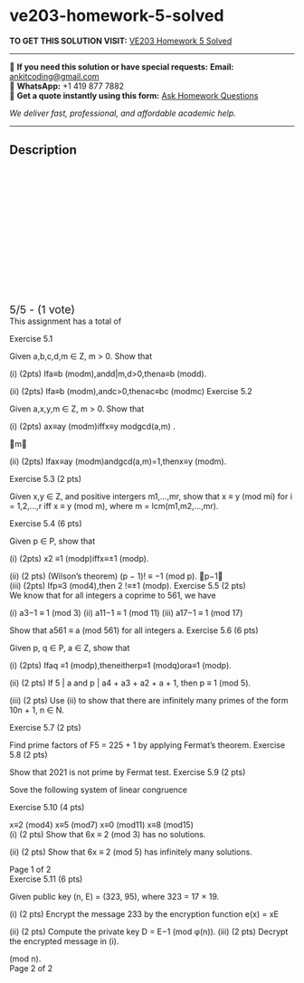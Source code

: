 # ve203-homework-5-solved
**TO GET THIS SOLUTION VISIT:** [VE203 Homework 5 Solved](https://www.ankitcodinghub.com/product/ve203-homework-5-solved/)


---

📩 **If you need this solution or have special requests:** **Email:** ankitcoding@gmail.com  
📱 **WhatsApp:** +1 419 877 7882  
📄 **Get a quote instantly using this form:** [Ask Homework Questions](https://www.ankitcodinghub.com/services/ask-homework-questions/)

*We deliver fast, professional, and affordable academic help.*

---

<h2>Description</h2>



<div class="kk-star-ratings kksr-auto kksr-align-center kksr-valign-top" data-payload="{&quot;align&quot;:&quot;center&quot;,&quot;id&quot;:&quot;99061&quot;,&quot;slug&quot;:&quot;default&quot;,&quot;valign&quot;:&quot;top&quot;,&quot;ignore&quot;:&quot;&quot;,&quot;reference&quot;:&quot;auto&quot;,&quot;class&quot;:&quot;&quot;,&quot;count&quot;:&quot;1&quot;,&quot;legendonly&quot;:&quot;&quot;,&quot;readonly&quot;:&quot;&quot;,&quot;score&quot;:&quot;5&quot;,&quot;starsonly&quot;:&quot;&quot;,&quot;best&quot;:&quot;5&quot;,&quot;gap&quot;:&quot;4&quot;,&quot;greet&quot;:&quot;Rate this product&quot;,&quot;legend&quot;:&quot;5\/5 - (1 vote)&quot;,&quot;size&quot;:&quot;24&quot;,&quot;title&quot;:&quot;VE203 Homework 5 Solved&quot;,&quot;width&quot;:&quot;138&quot;,&quot;_legend&quot;:&quot;{score}\/{best} - ({count} {votes})&quot;,&quot;font_factor&quot;:&quot;1.25&quot;}">

<div class="kksr-stars">

<div class="kksr-stars-inactive">
            <div class="kksr-star" data-star="1" style="padding-right: 4px">


<div class="kksr-icon" style="width: 24px; height: 24px;"></div>
        </div>
            <div class="kksr-star" data-star="2" style="padding-right: 4px">


<div class="kksr-icon" style="width: 24px; height: 24px;"></div>
        </div>
            <div class="kksr-star" data-star="3" style="padding-right: 4px">


<div class="kksr-icon" style="width: 24px; height: 24px;"></div>
        </div>
            <div class="kksr-star" data-star="4" style="padding-right: 4px">


<div class="kksr-icon" style="width: 24px; height: 24px;"></div>
        </div>
            <div class="kksr-star" data-star="5" style="padding-right: 4px">


<div class="kksr-icon" style="width: 24px; height: 24px;"></div>
        </div>
    </div>

<div class="kksr-stars-active" style="width: 138px;">
            <div class="kksr-star" style="padding-right: 4px">


<div class="kksr-icon" style="width: 24px; height: 24px;"></div>
        </div>
            <div class="kksr-star" style="padding-right: 4px">


<div class="kksr-icon" style="width: 24px; height: 24px;"></div>
        </div>
            <div class="kksr-star" style="padding-right: 4px">


<div class="kksr-icon" style="width: 24px; height: 24px;"></div>
        </div>
            <div class="kksr-star" style="padding-right: 4px">


<div class="kksr-icon" style="width: 24px; height: 24px;"></div>
        </div>
            <div class="kksr-star" style="padding-right: 4px">


<div class="kksr-icon" style="width: 24px; height: 24px;"></div>
        </div>
    </div>
</div>


<div class="kksr-legend" style="font-size: 19.2px;">
            5/5 - (1 vote)    </div>
    </div>
<div class="page" title="Page 1">
<div class="layoutArea">
<div class="column">
This assignment has a total of

Exercise 5.1

Given a,b,c,d,m ∈ Z, m &gt; 0. Show that

(i) (2pts) Ifa≡b (modm),andd|m,d&gt;0,thena≡b (modd).

(ii) (2pts) Ifa≡b (modm),andc&gt;0,thenac≡bc (modmc) Exercise 5.2

Given a,x,y,m ∈ Z, m &gt; 0. Show that

(i) (2pts) ax≡ay (modm)iffx≡y modgcd(a,m) .

</div>
</div>
<div class="layoutArea">
<div class="column">
􏰉m􏰊

(ii) (2pts) Ifax≡ay (modm)andgcd(a,m)=1,thenx≡y (modm).

</div>
</div>
<div class="layoutArea">
<div class="column">
Exercise 5.3 (2 pts)

Given x,y ∈ Z, and positive intergers m1,…,mr, show that x ≡ y (mod mi) for i = 1,2,…,r iff x ≡ y (mod m), where m = lcm(m1,m2,…,mr).

Exercise 5.4 (6 pts)

Given p ∈ P, show that

(i) (2pts) x2 ≡1 (modp)iffx≡±1 (modp).

</div>
</div>
<div class="layoutArea">
<div class="column">
(ii) (2 pts) (Wilson’s theorem) (p − 1)! ≡ −1 (mod p). 􏰉p−1􏰊

</div>
</div>
<div class="layoutArea">
<div class="column">
(iii) (2pts) Ifp≡3 (mod4),then 2 !≡±1 (modp). Exercise 5.5 (2 pts)

</div>
</div>
<div class="layoutArea">
<div class="column">
We know that for all integers a coprime to 561, we have

(i) a3−1 ≡ 1 (mod 3) (ii) a11−1 ≡ 1 (mod 11) (iii) a17−1 ≡ 1 (mod 17)

Show that a561 ≡ a (mod 561) for all integers a. Exercise 5.6 (6 pts)

Given p, q ∈ P, a ∈ Z, show that

(i) (2pts) Ifaq ≡1 (modp),theneitherp≡1 (modq)ora≡1 (modp).

(ii) (2 pts) If 5 | a and p | a4 + a3 + a2 + a + 1, then p ≡ 1 (mod 5).

(iii) (2 pts) Use (ii) to show that there are infinitely many primes of the form 10n + 1, n ∈ N.

Exercise 5.7 (2 pts)

Find prime factors of F5 = 225 + 1 by applying Fermat’s theorem. Exercise 5.8 (2 pts)

</div>
</div>
<div class="layoutArea">
<div class="column">
Show that 2021 is not prime by Fermat test. Exercise 5.9 (2 pts)

Sove the following system of linear congruence

Exercise 5.10 (4 pts)

</div>
<div class="column">
x≡2 (mod4) x≡5 (mod7) x≡0 (mod11) x≡8 (mod15)

</div>
</div>
<div class="layoutArea">
<div class="column">
(i) (2 pts) Show that 6x ≡ 2 (mod 3) has no solutions.

(ii) (2 pts) Show that 6x ≡ 2 (mod 5) has infinitely many solutions.

</div>
</div>
<div class="layoutArea">
<div class="column">
Page 1 of 2

</div>
</div>
</div>
<div class="page" title="Page 2">
<div class="layoutArea">
<div class="column">
Exercise 5.11 (6 pts)

Given public key (n, E) = (323, 95), where 323 = 17 × 19.

(i) (2 pts) Encrypt the message 233 by the encryption function e(x) = xE

(ii) (2 pts) Compute the private key D = E−1 (mod φ(n)). (iii) (2 pts) Decrypt the encrypted message in (i).

</div>
<div class="column">
(mod n).

</div>
</div>
<div class="layoutArea">
<div class="column">
Page 2 of 2

</div>
</div>
</div>
